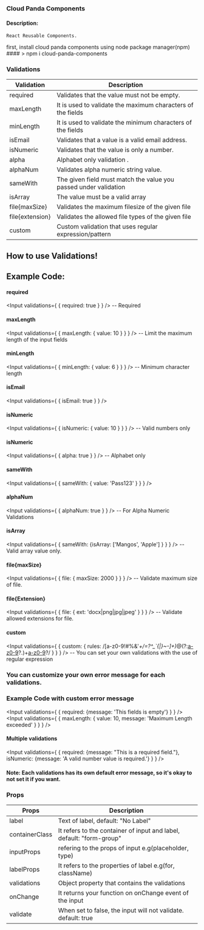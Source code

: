 ### Cloud Panda Components
  #### Description: 
    React Reusable Components.

first, install cloud panda components using node package manager(npm) #### > npm i cloud-panda-components

### Validations
| Validation        |                      Description                                 |
| ----------------- | ---------------------------------------------------------------- |
| required          | Validates that the value must not be empty.                      |
| maxLength         | It is used to validate the maximum characters of the fields      |
| minLength         | It is used to validate the minimum characters of the fields      |
| isEmail           | Validates that a value is a valid email address.                 |
| isNumeric         | Validates that the value is only a number.                       |
| alpha             | Alphabet only validation .                                       |
| alphaNum          | Validates alpha numeric string value.                            |
| sameWith          | The given field must match the value you passed under validation |
| isArray           | The value must be a valid array                                  |
| file{maxSize}     | Validates the maximum filesize of the given file                 |
| file{extension}   | Validates the allowed file types of the given file               |
| custom            | Custom validation that uses regular expression/pattern           |

## How to use Validations!
  
## Example Code:

#### required
<Input 
    validations={
        {
            required: true
        }
    }
/>
-- Required

#### maxLength
 <Input 
    validations={
        {
            maxLength: 
            {
                value: 10
            }
        }
    }
/>
-- Limit the maximum length of the input fields

#### minLength
 <Input 
    validations={
        {
            minLength: 
            { 
                value: 6
            }
        }
    } 
/>
-- Minimum character length

#### isEmail
 <Input 
    validations={
        {
            isEmail: true
        }
    } 
 />

#### isNumeric
 <Input 
    validations={
        {
            isNumeric: 
            { 
                value: 10 
            }
        }
    }
/>
 -- Valid numbers only

 #### isNumeric
 <Input 
    validations={
        {
            alpha: true
        }
    }
/>
 -- Alphabet only
 
#### sameWith 
 <Input 
    validations={
        {
            sameWith: { value: 'Pass123' }
        }
    }
/>

 #### alphaNum 
 <Input 
    validations={
        {
            alphaNum: true
        }
    } 
/>
-- For Alpha Numeric Validations

#### isArray 
 <Input 
    validations={
        {
            sameWith: {isArray: ['Mangos', 'Apple'] }
        }
    }
/>
 -- Valid array value only.

#### file{maxSize} 
 <Input 
    validations={
        {
            file: { maxSize: 2000 }
        }
    }
/>
 -- Validate maximum size of file.
 
 #### file{Extension} 
 <Input 
    validations={
        {
            file: 
            { 
                ext: 'docx|png|jpg|jpeg' 
            }
        }
    } 
/>
 -- Validate allowed extensions for file.

#### custom
 <Input validations={
     {
         custom: 
            { 
                rules: /[a-z0-9!#$%&'*+/=?^_`{|}~-]+(?:\.[a-z0-9!#$%&'*+/=?^_`{|}~-]+)*@(?:[a-z0-9](?:[a-z0-9-]*[a-z0-9])?\.)+[a-z0-9](?:[a-z0-9-]*[a-z0-9])?/ 
            }
        }
    } 
/>
-- You can set your own validations with the use of regular expression

### You can customize your own error message for each validations.

### Example Code with custom error message

 <Input 
    validations={
        {
            required: {message: 'This fields is empty'}
        }
    } 
 />
 <Input 
    validations={
        {
            maxLength: { value: 10, message: 'Maximum Length exceeded' }
        }
    } 
 />

 #### Multiple validations
 <Input 
    validations={
        {
            required: {message: "This is a required field."},
            isNumeric: {message: 'A valid number value is required.'}
        }
    } 
 />

#### Note: Each validations has its own default error message, so it's okay to not set it if you want.

### Props
|       Props      |                          Description                                     |
| ---------------- | ------------------------------------------------------------------------ |
| label            | Text of label, default: "No Label"                                       |
| containerClass   | It refers to the container of input and label, default: "form-group"     |
| inputProps       | refering to the props of input e.g(placeholder, type)                    |
| labelProps       | It refers to the properties of label e.g(for, className)                 |
| validations      | Object property that contains the validations                            |
| onChange         | It returns your function on onChange event of the input                  |
| validate         | When set to false, the input will not validate. default: true            |






